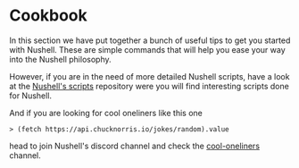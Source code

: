 # Cookbook

In this section we have put together a bunch of useful tips to get you
started with Nushell. These are simple commands that will help you ease your
way into the Nushell philosophy.

However, if you are in the need of more detailed Nushell scripts, have a look
at the [Nushell's scripts](https://github.com/nushell/nu_scripts) repository
were you will find interesting scripts done for Nushell.

And if you are looking for cool oneliners like this one

```shell
> (fetch https://api.chucknorris.io/jokes/random).value
```

head to join Nushell's discord channel and check the
[cool-oneliners](https://discord.com/channels/601130461678272522/615253963645911060)
channel.
